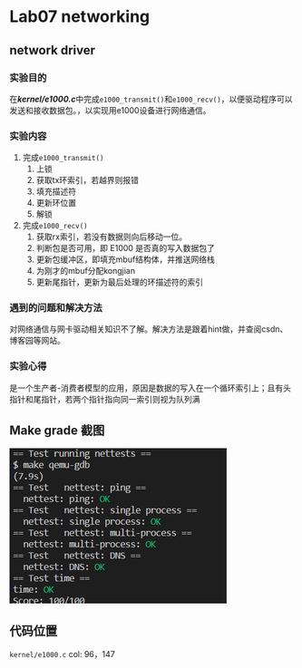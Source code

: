 # Lab07 networking

## network driver

### 实验目的

在***kernel/e1000.c***中完成`e1000_transmit()`和`e1000_recv()`，以便驱动程序可以发送和接收数据包。，以实现用e1000设备进行网络通信。

### 实验内容

1. 完成`e1000_transmit()`
   1. 上锁
   2. 获取tx环索引，若越界则报错
   3. 填充描述符
   4. 更新环位置
   5. 解锁
2. 完成`e1000_recv()`
   1. 获取rx索引，若没有数据则向后移动一位。
   2. 判断包是否可用，即 E1000 是否真的写入数据包了
   3. 更新包缓冲区，即填充mbuf结构体，并推送网络栈
   4. 为刚才的mbuf分配kongjian
   5. 更新尾指针，更新为最后处理的环描述符的索引

### 遇到的问题和解决方法

对网络通信与网卡驱动相关知识不了解。解决方法是跟着hint做，并查阅csdn、博客园等网站。

### 实验心得

是一个生产者-消费者模型的应用，原因是数据的写入在一个循环索引上；且有头指针和尾指针，若两个指针指向同一索引则视为队列满

## Make grade 截图

![grade-lab07]( ../src/Lab07/grade-lab07.bmp)

## 代码位置

`kernel/e1000.c` col: 96，147
